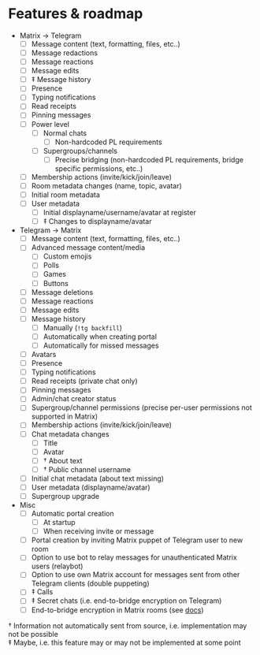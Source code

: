 # Features & roadmap

* Matrix → Telegram
  * [ ] Message content (text, formatting, files, etc..)
  * [ ] Message redactions
  * [ ] Message reactions
  * [ ] Message edits
  * [ ] ‡ Message history
  * [ ] Presence
  * [ ] Typing notifications
  * [ ] Read receipts
  * [ ] Pinning messages
  * [ ] Power level
    * [ ] Normal chats
      * [ ] Non-hardcoded PL requirements
    * [ ] Supergroups/channels
      * [ ] Precise bridging (non-hardcoded PL requirements, bridge specific permissions, etc..)
  * [ ] Membership actions (invite/kick/join/leave)
  * [ ] Room metadata changes (name, topic, avatar)
  * [ ] Initial room metadata
  * [ ] User metadata
    * [ ] Initial displayname/username/avatar at register
    * [ ] ‡ Changes to displayname/avatar
* Telegram → Matrix
  * [ ] Message content (text, formatting, files, etc..)
  * [ ] Advanced message content/media
    * [ ] Custom emojis
    * [ ] Polls
    * [ ] Games
    * [ ] Buttons
  * [ ] Message deletions
  * [ ] Message reactions
  * [ ] Message edits
  * [ ] Message history
    * [ ] Manually (`!tg backfill`)
    * [ ] Automatically when creating portal
    * [ ] Automatically for missed messages
  * [ ] Avatars
  * [ ] Presence
  * [ ] Typing notifications
  * [ ] Read receipts (private chat only)
  * [ ] Pinning messages
  * [ ] Admin/chat creator status
  * [ ] Supergroup/channel permissions (precise per-user permissions not supported in Matrix)
  * [ ] Membership actions (invite/kick/join/leave)
  * [ ] Chat metadata changes
    * [ ] Title
    * [ ] Avatar
    * [ ] † About text
    * [ ] † Public channel username
  * [ ] Initial chat metadata (about text missing)
  * [ ] User metadata (displayname/avatar)
  * [ ] Supergroup upgrade
* Misc
  * [ ] Automatic portal creation
    * [ ] At startup
    * [ ] When receiving invite or message
  * [ ] Portal creation by inviting Matrix puppet of Telegram user to new room
  * [ ] Option to use bot to relay messages for unauthenticated Matrix users (relaybot)
  * [ ] Option to use own Matrix account for messages sent from other Telegram clients (double puppeting)
  * [ ] ‡ Calls
  * [ ] ‡ Secret chats (i.e. end-to-bridge encryption on Telegram)
  * [ ] End-to-bridge encryption in Matrix rooms (see [docs](https://docs.mau.fi/bridges/general/end-to-bridge-encryption.html))

† Information not automatically sent from source, i.e. implementation may not be possible  
‡ Maybe, i.e. this feature may or may not be implemented at some point

